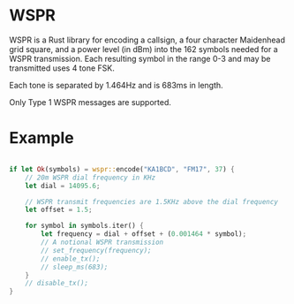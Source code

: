 # WSPR

WSPR is a Rust library for encoding a callsign, a four character Maidenhead
grid square, and a power level (in dBm) into the 162 symbols needed for a WSPR
transmission. Each resulting symbol in the range 0-3 and may be transmitted
uses 4 tone FSK.

Each tone is separated by 1.464Hz and is 683ms in length.

Only Type 1 WSPR messages are supported.

# Example

```rust

if let Ok(symbols) = wspr::encode("KA1BCD", "FM17", 37) {
    // 20m WSPR dial frequency in KHz
    let dial = 14095.6;

    // WSPR transmit frequencies are 1.5KHz above the dial frequency
    let offset = 1.5;

    for symbol in symbols.iter() {
        let frequency = dial + offset + (0.001464 * symbol);
        // A notional WSPR transmission
        // set_frequency(frequency);
        // enable_tx();
        // sleep_ms(683);
    }
    // disable_tx();
}
```
